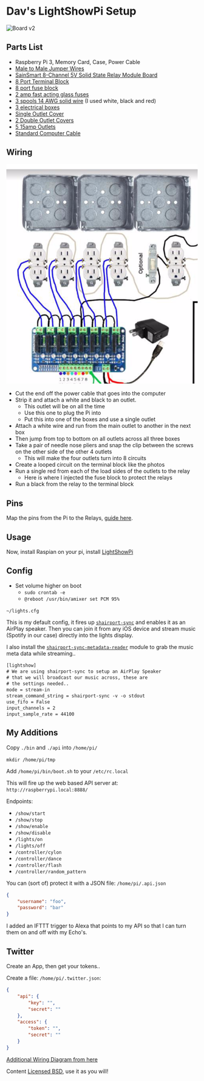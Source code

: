 Dav's LightShowPi Setup
=======================

![Board v2](lightshow-board.png?raw=true "Board v2")

Parts List
----------

* Raspberry Pi 3, Memory Card, Case, Power Cable
* [Male to Male Jumper Wires](http://a.co/eib2iWj)
* [SainSmart 8-Channel 5V Solid State Relay Module Board](http://a.co/4ZzxAcb)
* [8 Port Terminal Block](http://a.co/hs2jNlu)
* [8 port fuse block](http://a.co/9fh1oIQ)
* [2 amp fast acting glass fuses](http://a.co/i7ENiBY)
* [3 spools 14 AWG solid wire](http://a.co/1X2Rdgd) (I used white, black and red)
* [3 electrical boxes](http://a.co/f1oh1xX)
* [Single Outlet Cover]( http://a.co/c8Ct4bO)
* [2 Double Outlet Covers](http://a.co/iz03UIc)
* [5 15amp Outlets](http://a.co/e8S6LzU)
* [Standard Computer Cable](http://a.co/7MdolDQ)


Wiring
------

![wiring](wiring.png?raw=true "wiring")

* Cut the end off the power cable that goes into the computer
* Strip it and attach a white and black to an outlet.
  * This outlet will be on all the time
  * Use this one to plug the Pi into
  * Put this into one of the boxes and use a single outlet
* Attach a white wire and run from the main outlet to another in the next box
* Then jump from top to bottom on all outlets across all three boxes
* Take a pair of needle nose pliers and snap the clip between the screws on the other side of the other 4 outlets
  * This will make the four outlets turn into 8 circuits
* Create a looped circuit on the terminal block like the photos
* Run a single red from each of the load sides of the outlets to the relay
  * Here is where I injected the fuse block to protect the relays
* Run a black from the relay to the terminal block

Pins
----

Map the pins from the Pi to the Relays, [guide here](https://bitbucket.org/togiles/lightshowpi/src/master/config/defaults.cfg?fileviewer=file-view-default#defaults.cfg-104:127).

Usage
-----

Now, install Raspian on your pi, install [LightShowPi](http://lightshowpi.org/)

Config
------

* Set volume higher on boot
  * `sudo crontab -e`
  * `@reboot /usr/bin/amixer set PCM 95%`

`~/lights.cfg`

This is my default config, it fires up [`shairport-sync`](https://github.com/mikebrady/shairport-sync) and enables it as an AirPlay speaker. Then you 
can join it from any iOS device and stream music (Spotify in our case) directly into the lights display.

I also install the [`shairport-sync-metadata-reader`](https://github.com/mikebrady/shairport-sync-metadata-reader) module to grab the music
meta data while streaming..

```
[lightshow]
# We are using shairport-sync to setup an AirPlay Speaker
# that we will broadcast our music across, these are
# the settings needed..
mode = stream-in
stream_command_string = shairport-sync -v -o stdout
use_fifo = False
input_channels = 2
input_sample_rate = 44100

```

My Additions
------------

Copy `./bin` and `./api` into `/home/pi/`

`mkdir /home/pi/tmp`

Add `/home/pi/bin/boot.sh` to your `/etc/rc.local`

This will fire up the web based API server at: `http://raspberrypi.local:8888/`

Endpoints:

* `/show/start`
* `/show/stop`
* `/show/enable`
* `/show/disable`
* `/lights/on`
* `/lights/off`
* `/controller/cylon`
* `/controller/dance`
* `/controller/flash`
* `/controller/random_pattern`

You can (sort of) protect it with a JSON file: `/home/pi/.api.json`

```json
{
    "username": "foo",
    "password": "bar"
}
```

I added an IFTTT trigger to Alexa that points to my API so that I can turn them on and off with my Echo's.

Twitter
-------

Create an App, then get your tokens..

Create a file: `/home/pi/.twitter.json`:

```json
{
    "api": {
        "key": "",
        "secret": ""
    },
    "access": {
        "token": "",
        "secret": ""
    }
}
```


[Additional Wiring Diagram from here](https://www.dropbox.com/s/tamanbq64qid30b/LightshowPi-Configandwire.docx?dl=0)

Content [Licensed BSD](LICENSE), use it as you will!
